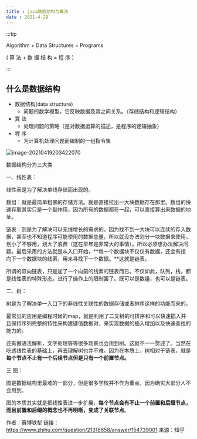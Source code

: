 ```yaml
---
title : java数据结构与算法
date : 2021-4-29
---
```


:::tip

Algorithm + Data Structures = Programs

  ( 算 法 +  数 据 结 构  = 程 序 ）

:::

## 什么是数据结构

- 数据结构(data structure)
  - 问题的数学模型，它反映数据及其之间关系。（存储结构和逻辑结构）
- 算  法
  - 处理问题的策略（是对数据运算的描述，是程序的逻辑抽象）
- 程  序
  - 为计算机处理问题而编制的一组指令集



![image-20210419203422070](https://gitee.com/qianshilei/test/raw/master/img/image-20210419203422070.png)





数据结构分为三大类

一、线性表：

线性表是为了解决单线存储而出现的。

数组：就是最简单粗暴的存储方法。就是直接拉出一大块数据存在那里。数组的快速存取其实只是一个副作用，因为所有的数据都在一起，可以直接算出来数据的地址。

链表：则是为了解决可以无线增长的需求的。因为找不到一大块可以连续的存入数据，甚至也不知道程序可能使用的数据总量，所以就没办法划分一块数据来使用，划小了不够用，划大了浪费（这在早年是非常大的事情）。所以必须想办法解决问题。最后采用的方法就是从入口开始，**每一个数据块不仅仅有数据，还会有指向下一个数据块的线索，用来寻找下一个数据。**这就是链表。

所谓的双向链表，只是加了一个向前的线索的链表而已。不仅如此，队列，栈，都是线性表的特殊形态。进行了操作上的限制罢了。既可以是数组，也可以是链表。

二、树：

树是为了解决单一入口下的非线性关联性的数据存储或者排序这样的功能而来的。

最常见的应用是编程时候的map，就是利用了二叉树的可排序和可以快速插入并且保持序列完整的特性来构建键值数据对，来实现数据的插入增加以及快速查找的能力的。

还有做语法解析，文字处理等等很多场景也会用到树。这就不一一赘述了。当然在吃透线性表的基础上，再去理解树也并不难。因为在本质上，树相对于链表，就是**每个节点不止有一个后续节点但是只有一个前置节点。**

三 图：

图是数据结构里最难的一部分，但是很多学校并不作为重点，因为确实大部分人不会用到。

图的本质其实就是把线性表进一步扩展，**每个节点会有不止一个前置和后缀节点，而且前置和后缀的概念也不再明晰，变成了关联节点**。



作者：赛博铁犁
链接：https://www.zhihu.com/question/21318658/answer/154739001
来源：知乎
